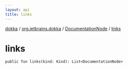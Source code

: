 ```yaml
---
layout: api
title: links
---
```

[dokka](../../index.html) / [org.jetbrains.dokka](../index.html) / [DocumentationNode](index.html) / [links](links.html)


# links


```
public fun links(kind: Kind): List<DocumentationNode>
```
